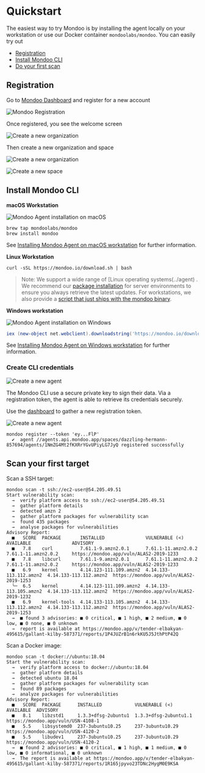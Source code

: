 # Quickstart

The easiest way to try Mondoo is by installing the agent locally on your workstation or use our  Docker container `mondoolabs/mondoo`. You can easily try out

* [Registration](#registration)
* [Install Mondoo CLI](#install-mondoo-cli)
* [Do your first scan](#do-your-first-scan)

## Registration

Go to [Mondoo Dashboard](https://mondoo.app) and register for a new account

![Mondoo Registration](../assets/quickstart/register.png)

Once registered, you see the welcome screen

![Create a new organization](../assets/quickstart/welcome.png)

Then create a new organization and space

![Create a new organization](../assets/quickstart/createorganization.png)

![Create a new space](../assets/quickstart/createspace.png)

## Install Mondoo CLI

**macOS Workstation**

![Mondoo Agent installation on macOS](../assets/videos/mondoo-setup-macos.gif)

```
brew tap mondoolabs/mondoo
brew install mondoo
```

See [Installing Mondoo Agent on macOS workstation](../agent/installation/macos) for further information.

**Linux Workstation**

```
curl -sSL https://mondoo.io/download.sh | bash
```

> Note: We support a wide range of [Linux operating systems(../agent) . We recommend our [package installation](../agent/installation/bash#installing-mondoo-agent-via-bash-script) for server environments to ensure you always retrieve the latest updates. For workstations, we also provide a [script that just ships with the mondoo binary]((../agent/installation/binaries)).

**Windows workstation**

![Mondoo Agent installation on Windows](../assets/windows_mondoo_install.png)

```powershell
iex (new-object net.webclient).downloadstring('https://mondoo.io/download.ps1')
```
See [Installing Mondoo Agent on Windows workstation](../agent/installation/windows) for further information.

### Create CLI credentials

![Create a new agent](../assets/quickstart/spacedashboard.png)

The Mondoo CLI use a secure private key to sign their data. Via a registration token, the agent is able to retrieve its credentials securely.

Use the [dashboard](../agent/installation/registration#agent-registration) to gather a new registration token.

![Create a new agent](../assets/quickstart/addagent.png)


```
mondoo register --token 'ey...FlP'
  ✔  agent //agents.api.mondoo.app/spaces/dazzling-hermann-857694/agents/1NmZG4Mt2fKXRrYGvUPiyLG7JyQ registered successfully
```

## Scan your first target

Scan a SSH target:

```
mondoo scan -t ssh://ec2-user@54.205.49.51
Start vulnerability scan:
  →  verify platform access to ssh://ec2-user@54.205.49.51
  →  gather platform details
  →  detected amzn 2
  →  gather platform packages for vulnerability scan
  →  found 435 packages
  →  analyse packages for vulnerabilities
Advisory Report:
  ■   SCORE  PACKAGE       INSTALLED               VULNERABLE (<)          AVAILABLE               ADVISORY
  ■   7.8    curl          7.61.1-9.amzn2.0.1      7.61.1-11.amzn2.0.2     7.61.1-11.amzn2.0.2     https://mondoo.app/vuln/ALAS2-2019-1233
  ■   7.8    libcurl       7.61.1-9.amzn2.0.1      7.61.1-11.amzn2.0.2     7.61.1-11.amzn2.0.2     https://mondoo.app/vuln/ALAS2-2019-1233
  ■   6.9    kernel        4.14.123-111.109.amzn2  4.14.133-113.112.amzn2  4.14.133-113.112.amzn2  https://mondoo.app/vuln/ALAS2-2019-1253
  ╰─  6.5    kernel        4.14.123-111.109.amzn2  4.14.133-113.105.amzn2  4.14.133-113.112.amzn2  https://mondoo.app/vuln/ALAS2-2019-1232
  ■   6.9    kernel-tools  4.14.133-113.105.amzn2  4.14.133-113.112.amzn2  4.14.133-113.112.amzn2  https://mondoo.app/vuln/ALAS2-2019-1253
  →  ■ found 3 advisories: ■ 0 critical, ■ 1 high, ■ 2 medium, ■ 0 low, ■ 0 none, ■ 0 unknown
  →  report is available at https://mondoo.app/v/tender-elbakyan-495615/gallant-kilby-587371/reports/1P4JUZrB1n6rkKU5J5JthPtP42Q
  ```

Scan a Docker image:

```
mondoo scan -t docker://ubuntu:18.04
Start the vulnerability scan:
  →  verify platform access to docker://ubuntu:18.04
  →  gather platform details
  →  detected ubuntu 18.04
  →  gather platform packages for vulnerability scan
  →  found 89 packages
  →  analyze packages for vulnerabilities
Advisory Report:
  ■   SCORE  PACKAGE      INSTALLED            VULNERABLE (<)         AVAILABLE  ADVISORY
  ■   8.1    libzstd1     1.3.3+dfsg-2ubuntu1  1.3.3+dfsg-2ubuntu1.1             https://mondoo.app/vuln/USN-4108-1
  ■   5.5    libsystemd0  237-3ubuntu10.25     237-3ubuntu10.29                  https://mondoo.app/vuln/USN-4120-2
  ■   5.5    libudev1     237-3ubuntu10.25     237-3ubuntu10.29                  https://mondoo.app/vuln/USN-4120-2
  →  ■ found 2 advisories: ■ 0 critical, ■ 1 high, ■ 1 medium, ■ 0 low, ■ 0 informational, ■ 0 unknown
  →  The report is available at https://mondoo.app/v/tender-elbakyan-495615/gallant-kilby-587371/reports/1R165jpyvo23TDNc2HygM0E9KSA

```